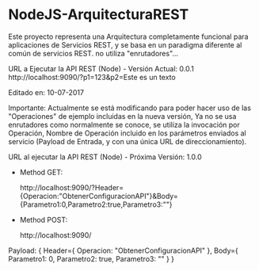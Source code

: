 # NodeJS-ArquitecturaREST

Este proyecto representa una Arquitectura completamente funcional para aplicaciones de Servicios REST, y se basa en un paradigma diferente al común de servicios REST. no utiliza "enrutadores"...

URL a Ejecutar la API REST (Node) - Versión Actual: 0.0.1
http://localhost:9090/?p1=123&p2=Este es un texto

Editado en: 10-07-2017

Importante: Actualmente se está modificando para poder hacer uso de las "Operaciones" de ejemplo incluidas en la nueva versión, Ya no se usa enrutadores como normalmente se conoce, se utiliza la invocación por Operación, Nombre de Operación incluido en los parámetros enviados al servicio (Payload de Entrada, y con una única URL de direccionamiento).

URL al ejecutar la API REST (Node) - Próxima Versión: 1.0.0

- Method GET: 
	
	http://localhost:9090/?Header={Operacion:"ObtenerConfiguracionAPI"}&Body={Parametro1:0,Parametro2:true,Parametro3:""}

- Method POST: 

	http://localhost:9090/

Payload:
{
	Header={
		Operacion: "ObtenerConfiguracionAPI"
	},
	Body={
		Parametro1: 0,
		Parametro2: true,
		Parametro3: ""
	}
}
